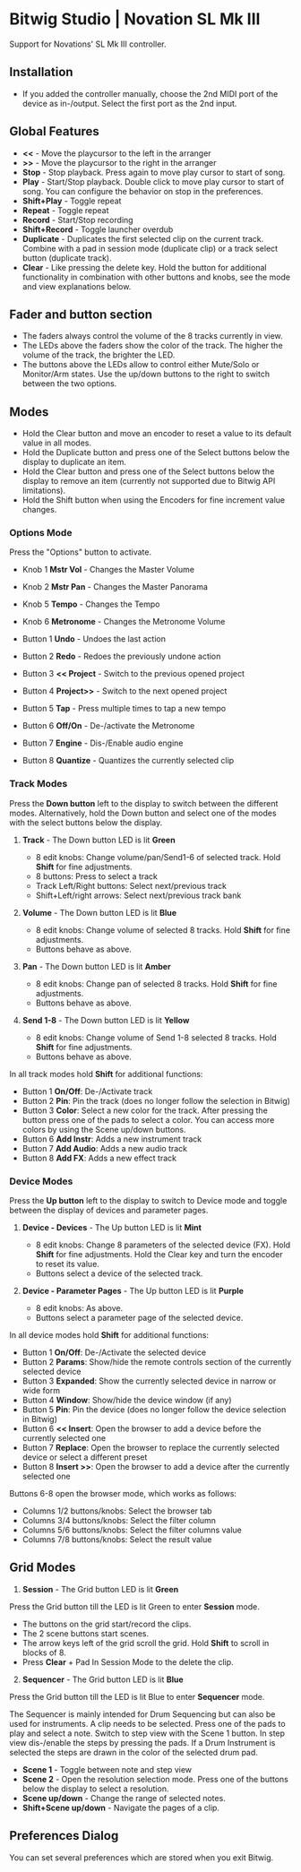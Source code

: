 # Bitwig Studio | Novation SL Mk III

Support for Novations' SL Mk III controller.

## Installation

* If you added the controller manually, choose the 2nd MIDI port of the device as in-/output. Select the first port as the 2nd input.

## Global Features

* **<<** - Move the playcursor to the left in the arranger
* **>>** - Move the playcursor to the right in the arranger
* **Stop** - Stop playback. Press again to move play cursor to start of song.
* **Play** - Start/Stop playback. Double click to move play cursor to start of song. You can configure the behavior on stop in the preferences.
* **Shift+Play** - Toggle repeat
* **Repeat** - Toggle repeat
* **Record** - Start/Stop recording
* **Shift+Record** - Toggle launcher overdub
* **Duplicate** - Duplicates the first selected clip on the current track. Combine with a pad in session mode (duplicate clip) or a track select button (duplicate track).
* **Clear** - Like pressing the delete key. Hold the button for additional functionality in combination with other buttons and knobs, see the mode and view explanations below.

## Fader and button section

* The faders always control the volume of the 8 tracks currently in view.
* The LEDs above the faders show the color of the track. The higher the volume of the track, the brighter the LED.
* The buttons above the LEDs allow to control either Mute/Solo or Monitor/Arm states. Use the up/down buttons to the right to switch between the two options.

## Modes

* Hold the Clear button and move an encoder to reset a value to its default value in all modes.
* Hold the Duplicate button and press one of the Select buttons below the display to duplicate an item.
* Hold the Clear button and press one of the Select buttons below the display to remove an item (currently not supported due to Bitwig API limitations).
* Hold the Shift button when using the Encoders for fine increment value changes.

### Options Mode

Press the "Options" button to activate.

* Knob 1 **Mstr Vol** - Changes the Master Volume
* Knob 2 **Mstr Pan** - Changes the Master Panorama
* Knob 5 **Tempo** - Changes the Tempo
* Knob 6 **Metronome** - Changes the Metronome Volume

* Button 1 **Undo** - Undoes the last action
* Button 2 **Redo** - Redoes the previously undone action
* Button 3 **<< Project** - Switch to the previous opened project
* Button 4 **Project>>** - Switch to the next opened project
* Button 5 **Tap** - Press multiple times to tap a new tempo
* Button 6 **Off/On** - De-/activate the Metronome
* Button 7 **Engine** - Dis-/Enable audio engine
* Button 8 **Quantize** - Quantizes the currently selected clip

### Track Modes

Press the **Down button** left to the display to switch between the different modes. Alternatively, hold the Down button and select one of the modes with the select buttons below the display.

1. **Track** - The Down button LED is lit **Green**
    * 8 edit knobs: Change volume/pan/Send1-6 of selected track. Hold **Shift** for fine adjustments.
    * 8 buttons: Press to select a track
    * Track Left/Right buttons: Select next/previous track
    * Shift+Left/right arrows: Select next/previous track bank

2. **Volume** - The Down button LED is lit **Blue**
    * 8 edit knobs: Change volume of selected 8 tracks. Hold **Shift** for fine adjustments.
    * Buttons behave as above.

3. **Pan** - The Down button LED is lit **Amber**
    * 8 edit knobs: Change pan of selected 8 tracks. Hold **Shift** for fine adjustments.
    * Buttons behave as above.

4. **Send 1-8** - The Down button LED is lit **Yellow**
    * 8 edit knobs: Change volume of Send 1-8 selected 8 tracks. Hold **Shift** for fine adjustments.
    * Buttons behave as above.

In all track modes hold **Shift** for additional functions:
* Button 1 **On/Off**: De-/Activate track
* Button 2 **Pin**: Pin the track (does no longer follow the selection in Bitwig)
* Button 3 **Color**: Select a new color for the track. After pressing the button press one of the pads to select a color. You can access more colors by using the Scene up/down buttons.
* Button 6 **Add Instr**: Adds a new instrument track
* Button 7 **Add Audio**: Adds a new audio track
* Button 8 **Add FX**: Adds a new effect track

### Device Modes

Press the **Up button** left to the display to switch to Device mode and toggle between the display of devices and parameter pages.

1. **Device - Devices** - The Up button LED is lit **Mint**
    * 8 edit knobs: Change 8 parameters of the selected device (FX). Hold **Shift** for fine adjustments. Hold the Clear key and turn the encoder to reset its value.
    * Buttons select a device of the selected track.

2. **Device - Parameter Pages** - The Up button LED is lit **Purple**
    * 8 edit knobs: As above.
    * Buttons select a parameter page of the selected device.

In all device modes hold **Shift** for additional functions:
* Button 1 **On/Off**: De-/Activate the selected device
* Button 2 **Params**: Show/hide the remote controls section of the currently selected device
* Button 3 **Expanded**: Show the currently selected device in narrow or wide form
* Button 4 **Window**: Show/hide the device window (if any)
* Button 5 **Pin**: Pin the device (does no longer follow the device selection in Bitwig)
* Button 6 **<< Insert**: Open the browser to add a device before the currently selected one
* Button 7 **Replace**: Open the browser to replace the currently selected device or select a different preset
* Button 8 **Insert >>**: Open the browser to add a device after the currently selected one

Buttons 6-8 open the browser mode, which works as follows:

* Columns 1/2 buttons/knobs: Select the browser tab
* Columns 3/4 buttons/knobs: Select the filter column
* Columns 5/6 buttons/knobs: Select the filter columns value
* Columns 7/8 buttons/knobs: Select the result value

## Grid Modes

1. **Session** - The Grid button LED is lit **Green**

Press the Grid button till the LED is lit Green to enter **Session** mode.

* The buttons on the grid start/record the clips.
* The 2 scene buttons start scenes.
* The arrow keys left of the grid scroll the grid. Hold **Shift** to scroll in blocks of 8.
* Press **Clear** + Pad In Session Mode to the delete the clip.

2. **Sequencer** - The Grid button LED is lit **Blue**

Press the Grid button till the LED is lit Blue to enter **Sequencer** mode.

The Sequencer is mainly intended for Drum Sequencing but can also be used for instruments.
A clip needs to be selected.
Press one of the pads to play and select a note. Switch to step view with the Scene 1 button.
In step view dis-/enable the steps by pressing the pads. If a Drum Instrument is selected the steps 
are drawn in the color of the selected drum pad.

* **Scene 1** - Toggle between note and step view
* **Scene 2** - Open the resolution selection mode. Press one of the buttons below the display to select a resolution.
* **Scene up/down** - Change the range of selected notes.
* **Shift+Scene up/down** - Navigate the pages of a clip.

## Preferences Dialog

You can set several preferences which are stored when you exit Bitwig.
